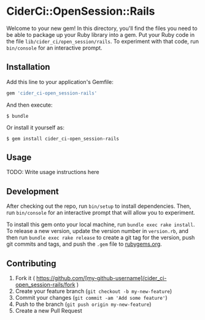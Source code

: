 # CiderCi::OpenSession::Rails

Welcome to your new gem! In this directory, you'll find the files you need to be able to package up your Ruby library into a gem. Put your Ruby code in the file `lib/cider_ci/open_session/rails`. To experiment with that code, run `bin/console` for an interactive prompt.

## Installation

Add this line to your application's Gemfile:

```ruby
gem 'cider_ci-open_session-rails'
```

And then execute:

    $ bundle

Or install it yourself as:

    $ gem install cider_ci-open_session-rails

## Usage

TODO: Write usage instructions here

## Development

After checking out the repo, run `bin/setup` to install dependencies. Then, run `bin/console` for an interactive prompt that will allow you to experiment.

To install this gem onto your local machine, run `bundle exec rake install`. To release a new version, update the version number in `version.rb`, and then run `bundle exec rake release` to create a git tag for the version, push git commits and tags, and push the `.gem` file to [rubygems.org](https://rubygems.org).

## Contributing

1. Fork it ( https://github.com/[my-github-username]/cider_ci-open_session-rails/fork )
2. Create your feature branch (`git checkout -b my-new-feature`)
3. Commit your changes (`git commit -am 'Add some feature'`)
4. Push to the branch (`git push origin my-new-feature`)
5. Create a new Pull Request
